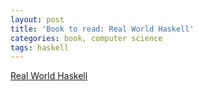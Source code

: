 ```yaml
---
layout: post
title: 'Book to read: Real World Haskell'
categories: book, computer science
tags: haskell
---
```


[Real World Haskell](http://book.realworldhaskell.org)
